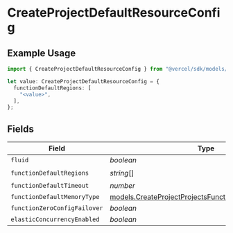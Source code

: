 # CreateProjectDefaultResourceConfig

## Example Usage

```typescript
import { CreateProjectDefaultResourceConfig } from "@vercel/sdk/models/createprojectop.js";

let value: CreateProjectDefaultResourceConfig = {
  functionDefaultRegions: [
    "<value>",
  ],
};
```

## Fields

| Field                                                                                                                | Type                                                                                                                 | Required                                                                                                             | Description                                                                                                          |
| -------------------------------------------------------------------------------------------------------------------- | -------------------------------------------------------------------------------------------------------------------- | -------------------------------------------------------------------------------------------------------------------- | -------------------------------------------------------------------------------------------------------------------- |
| `fluid`                                                                                                              | *boolean*                                                                                                            | :heavy_minus_sign:                                                                                                   | N/A                                                                                                                  |
| `functionDefaultRegions`                                                                                             | *string*[]                                                                                                           | :heavy_check_mark:                                                                                                   | N/A                                                                                                                  |
| `functionDefaultTimeout`                                                                                             | *number*                                                                                                             | :heavy_minus_sign:                                                                                                   | N/A                                                                                                                  |
| `functionDefaultMemoryType`                                                                                          | [models.CreateProjectProjectsFunctionDefaultMemoryType](../models/createprojectprojectsfunctiondefaultmemorytype.md) | :heavy_minus_sign:                                                                                                   | N/A                                                                                                                  |
| `functionZeroConfigFailover`                                                                                         | *boolean*                                                                                                            | :heavy_minus_sign:                                                                                                   | N/A                                                                                                                  |
| `elasticConcurrencyEnabled`                                                                                          | *boolean*                                                                                                            | :heavy_minus_sign:                                                                                                   | N/A                                                                                                                  |